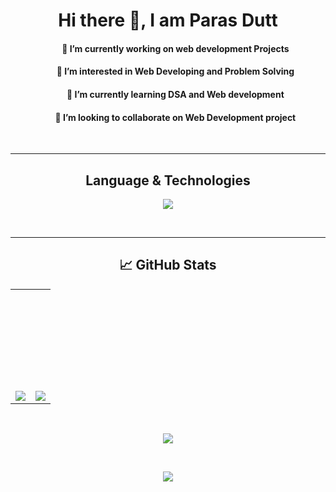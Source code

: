 <h1 align= "center">Hi there 👋, I am Paras Dutt</h1>
<ul align="center" width="10%">
  <h4>🔭 I’m currently working on web development Projects</h4>
  <h4>👀 I’m interested in Web Developing and Problem Solving</h4>
  <h4>🌱 I’m currently learning DSA and Web development</h4>
  <h4>👯 I’m looking to collaborate on Web Development project</h4>
</ul>
<br/>
<hr/>
<!-- Langauge and Tech -->
<h2 align = "center">Language & Technologies</h2>
<p align="center"> 
  <img src="https://skillicons.dev/icons?i=cpp,javascript,typescript,html,css,react,redux,bootstrap,tailwind,nodejs,express,git,github,mongodb,heroku"/>
</p>
<br/>
<hr/>
<!-- GitHub Statistics -->
<h2 align="center">📈 GitHub Stats</h2>
<table align = "center">
<tr>
<td>
  <img src="https://github-readme-stats.vercel.app/api?username=hellobrother1472&show_icons=true&theme=highcontrast&layout=compact" style="display: inline; margin-top:10rem;"/>
</td>
<td>
  <img src="https://github-readme-stats.vercel.app/api/top-langs/?username=hellobrother1472&langs_count=8&theme=highcontrast&layout=compact" style="display: inline; margin-top:10rem;"/>
</td>
</tr>
</table>
<br>
<p align="center" >
  <img src="https://github-readme-streak-stats.herokuapp.com/?user=hellobrother1472&theme=highcontrast"/>
</p>
<br/>
<p align="center" >
  <img src="https://github-readme-activity-graph.cyclic.app/graph?username=hellobrother1472&theme=react-dark"/>
</p>

